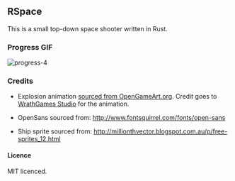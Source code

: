 ## RSpace

This is a small top-down space shooter written in Rust.

### Progress GIF

![progress-4](https://cloud.githubusercontent.com/assets/2499070/13728071/fa45de02-e95e-11e5-8aee-9c557f8f104a.gif)

### Credits

* Explosion animation [sourced from OpenGameArt.org](http://opengameart.org/content/wgstudio-explosion-animation). Credit goes to [WrathGames Studio](http://wrathgames.com/blog) for the animation.

* OpenSans sourced from: http://www.fontsquirrel.com/fonts/open-sans

* Ship sprite sourced from: http://millionthvector.blogspot.com.au/p/free-sprites_12.html

#### Licence

MIT licenced.
